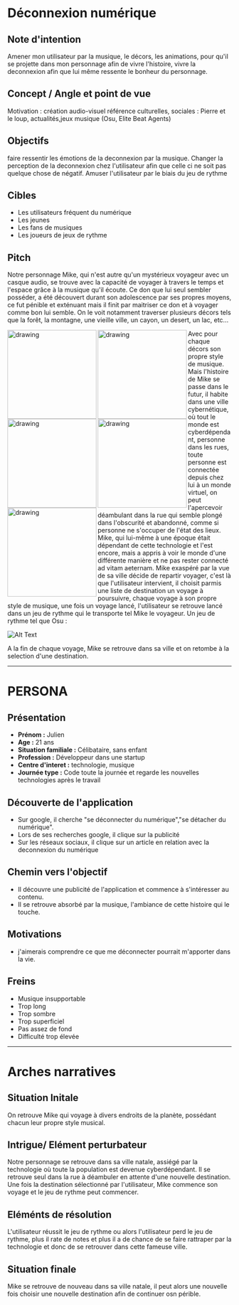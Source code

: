 # Déconnexion numérique 


## Note d'intention

Amener mon utilisateur par la musique, le décors, les animations, pour qu'il se projette dans mon personnage afin de vivre l'histoire, vivre la deconnexion afin que lui même ressente le bonheur du personnage.

## Concept / Angle et point de vue

Motivation : création audio-visuel
référence culturelles, sociales : Pierre et le loup, actualités,jeux musique (Osu, Elite Beat Agents)

## Objectifs 

faire ressentir les émotions de la deconnexion par la musique.
Changer la perception de la deconnexion chez l'utilisateur afin que celle ci ne soit pas quelque chose de négatif.
Amuser l'utilisateur par le biais du jeu de rythme

## Cibles

- Les utilisateurs fréquent du numérique
- Les jeunes
- Les fans de musiques
- Les joueurs de jeux de rythme


## Pitch

Notre personnage Mike, qui n'est autre qu'un mystérieux voyageur avec un casque audio, se trouve avec la capacité de voyager à travers le temps et l'espace grâce à la musique qu'il écoute. Ce don que lui seul sembler posséder, a été découvert durant son adolescence par ses propres moyens, ce fut pénible et exténuant mais il finit par maitriser ce don et à voyager comme bon lui semble. On le voit notamment traverser plusieurs décors tels que la forêt, la montagne, une vieille ville, un cayon, un desert, un lac, etc... 

<img align="left" src="https://image.noelshack.com/fichiers/2018/37/2/1536619225-demo-04-1.jpg" alt="drawing" width="200"/>
<img align="left" src="https://image.noelshack.com/fichiers/2018/37/2/1536619777-thumb-1920-603966.png" alt="drawing" width="200"/>
<img align="left" src="https://image.noelshack.com/fichiers/2018/37/2/1536619709-ori-and-the-blind-forest-2014-08-12-14-004.jpg" alt="drawing" width="200"/>
<img align="left" src="https://image.noelshack.com/fichiers/2018/37/2/1536619501-05d8b230234015-56197d97df76d.png" alt="drawing" width="200"/>
<img align="left" src="https://image.noelshack.com/fichiers/2018/37/2/1536619250-gqdhzfs-09qm5otjhso0ewr9b0m8rplz-unxjv7jcy4.jpg" alt="drawing" width="200"/>

Avec pour chaque décors son propre style de musique.
Mais l'histoire de Mike se passe dans le futur, il habite dans une ville cybernétique, où tout le monde est cyberdépendant, personne dans les rues, toute personne est connectée depuis chez lui à un monde virtuel, on peut l'apercevoir déambulant dans la rue qui semble plongé dans l'obscurité et abandonné, comme si personne ne s'occuper de l'état des lieux. Mike, qui lui-même à une époque était dépendant de cette technologie et l'est encore, mais a appris à voir le monde d'une différente manière et ne pas rester connecté ad vitam aeternam.
Mike exaspéré par la vue de sa ville décide de repartir voyager, c'est là que l'utilisateur intervient, il choisit parmis une liste de destination un voyage à poursuivre, chaque voyage à son propre style de musique, une fois un voyage lancé, l'utilisateur se retrouve lancé dans un jeu de rythme qui le transporte tel Mike le voyageur. Un jeu de rythme tel que Osu : 

![Alt Text](https://media.giphy.com/media/da2DK2btVQ7sc/giphy.gif)

A la fin de chaque voyage, Mike se retrouve dans sa ville et on retombe à la selection d'une destination.


***
# PERSONA 

## Présentation
- **Prénom :** Julien
- **Age :** 21 ans
- **Situation familiale :** Célibataire, sans enfant
- **Profession :** Développeur dans une startup
- **Centre d'interet :** technologie, musique
- **Journée type :** Code toute la journée et regarde les nouvelles technologies après le travail

## Découverte de l'application
- Sur google, il cherche "se déconnecter du numérique","se détacher du numérique".
- Lors de ses recherches google, il clique sur la publicité
- Sur les réseaux sociaux, il clique sur un article en relation avec la deconnexion du numérique

## Chemin vers l'objectif
- Il découvre une publicité de l'application et commence à s'intéresser au contenu.
- Il se retrouve absorbé par la musique, l'ambiance de cette histoire qui le touche.  

## Motivations 
- j'aimerais comprendre ce que me déconnecter pourrait m'apporter dans la vie.

## Freins
- Musique insupportable
- Trop long
- Trop sombre
- Trop superficiel
- Pas assez de fond
- Difficulté trop élevée

***

# Arches narratives

## Situation Initale
On retrouve Mike qui voyage à divers endroits de la planète, possédant chacun leur propre style musical.
## Intrigue/ Elément perturbateur 
Notre personnage se retrouve dans sa ville natale, assiégé par la technologie où toute la population est devenue cyberdépendant. Il se retrouve seul dans la rue à déambuler en attente d'une nouvelle destination. Une fois la destination sélectionné par l'utilisateur, Mike commence son voyage et le jeu de rythme peut commencer.
## Eléménts de résolution 
L'utilisateur réussit le jeu de rythme ou alors l'utilisateur perd le jeu de rythme, plus il rate de notes et plus il a de chance de se faire rattraper par la technologie et donc de se retrouver dans cette fameuse ville.
## Situation finale
Mike se retrouve de nouveau dans sa ville natale, il peut alors une nouvelle fois choisir une nouvelle destination afin de continuer osn périble.
